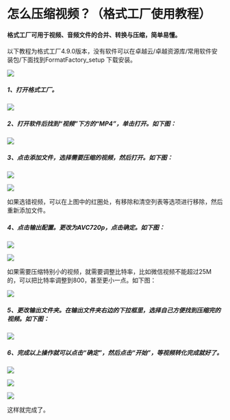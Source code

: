 # **怎么压缩视频？（格式工厂使用教程）**

#### 格式工厂可用于视频、音频文件的合并、转换与压缩，简单易懂。

以下教程为格式工厂4.9.0版本，没有软件可以在卓越云/卓越资源库/常用软件安装包/下面找到FormatFactory_setup 下载安装。

![](./pic/01.png)

##### 1、打开格式工厂。

![](./pic/02.png)

##### 2、打开软件后找到“视频”下方的“MP4”，单击打开。如下图：

![](./pic/03.png)

##### 3、点击添加文件，选择需要压缩的视频，然后打开。如下图：

![](./pic/04.png)

![](./pic/05.png)

如果选错视频，可以在上图中的红圈处，有移除和清空列表等选项进行移除，然后重新添加文件。

##### 4、点击输出配置。更改为AVC720p，点击确定。如下图：

![](./pic/06.png)

![](./pic/07.png)

如果需要压缩特别小的视频，就需要调整比特率，比如微信视频不能超过25M的，可以把比特率调整到800，甚至更小一点。如下图：

![](./pic/08.png)

##### 5、更改输出文件夹。在输出文件夹右边的下拉框里，选择自己方便找到压缩完的视频。如下图：

![](./pic/09.png)

##### 6、完成以上操作就可以点击“确定”，然后点击“开始”，等视频转化完成就好了。

![](./pic/10.png)

![](./pic/11.png)

![](./pic/12.png)

这样就完成了。
